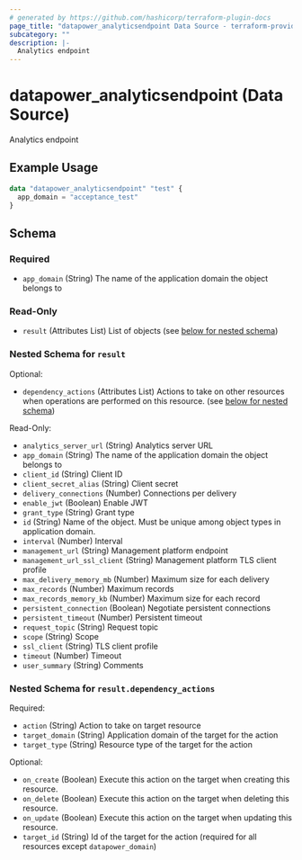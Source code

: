 ```yaml
---
# generated by https://github.com/hashicorp/terraform-plugin-docs
page_title: "datapower_analyticsendpoint Data Source - terraform-provider-datapower"
subcategory: ""
description: |-
  Analytics endpoint
---
```


# datapower_analyticsendpoint (Data Source)

Analytics endpoint

## Example Usage

```terraform
data "datapower_analyticsendpoint" "test" {
  app_domain = "acceptance_test"
}
```

<!-- schema generated by tfplugindocs -->
## Schema

### Required

- `app_domain` (String) The name of the application domain the object belongs to

### Read-Only

- `result` (Attributes List) List of objects (see [below for nested schema](#nestedatt--result))

<a id="nestedatt--result"></a>
### Nested Schema for `result`

Optional:

- `dependency_actions` (Attributes List) Actions to take on other resources when operations are performed on this resource. (see [below for nested schema](#nestedatt--result--dependency_actions))

Read-Only:

- `analytics_server_url` (String) Analytics server URL
- `app_domain` (String) The name of the application domain the object belongs to
- `client_id` (String) Client ID
- `client_secret_alias` (String) Client secret
- `delivery_connections` (Number) Connections per delivery
- `enable_jwt` (Boolean) Enable JWT
- `grant_type` (String) Grant type
- `id` (String) Name of the object. Must be unique among object types in application domain.
- `interval` (Number) Interval
- `management_url` (String) Management platform endpoint
- `management_url_ssl_client` (String) Management platform TLS client profile
- `max_delivery_memory_mb` (Number) Maximum size for each delivery
- `max_records` (Number) Maximum records
- `max_records_memory_kb` (Number) Maximum size for each record
- `persistent_connection` (Boolean) Negotiate persistent connections
- `persistent_timeout` (Number) Persistent timeout
- `request_topic` (String) Request topic
- `scope` (String) Scope
- `ssl_client` (String) TLS client profile
- `timeout` (Number) Timeout
- `user_summary` (String) Comments

<a id="nestedatt--result--dependency_actions"></a>
### Nested Schema for `result.dependency_actions`

Required:

- `action` (String) Action to take on target resource
- `target_domain` (String) Application domain of the target for the action
- `target_type` (String) Resource type of the target for the action

Optional:

- `on_create` (Boolean) Execute this action on the target when creating this resource.
- `on_delete` (Boolean) Execute this action on the target when deleting this resource.
- `on_update` (Boolean) Execute this action on the target when updating this resource.
- `target_id` (String) Id of the target for the action (required for all resources except `datapower_domain`)
